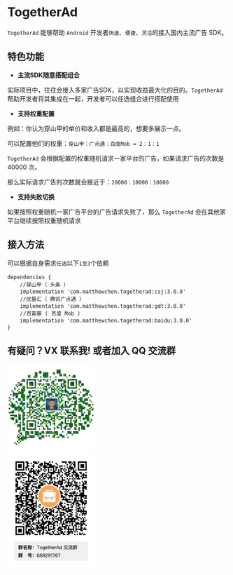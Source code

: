 TogetherAd
========

``TogetherAd`` 能够帮助 ``Android`` 开发者``快速``、``便捷``、``灵活``的接入国内主流广告 SDK。

特色功能
-------

- **主流SDK随意搭配组合**  

实际项目中，往往会接入多家广告SDK，以实现收益最大化的目的。``TogetherAd``帮助开发者将其集成在一起，开发者可以任选组合进行搭配使用

- **支持权重配置**  

例如：你认为穿山甲的单价和收入都是最高的，想要多展示一点。

可以配置他们的权重：``穿山甲：广点通：百度Mob = 2：1：1``

``TogetherAd`` 会根据配置的权重随机请求一家平台的广告，如果请求广告的次数是 40000 次。

那么实际请求广告的次数就会接近于：``20000：10000：10000``

- **支持失败切换**    

如果按照权重随机一家广告平台的广告请求失败了，那么 ``TogetherAd`` 会在其他家平台继续按照权重随机请求

接入方法
-------

可以根据自身需求``任选``以下``1至3``个依赖

```
dependencies {
    //穿山甲（ 头条 ）
    implementation 'com.matthewchen.togetherad:csj:3.0.0'
    //优量汇（ 腾讯广点通 ）
    implementation 'com.matthewchen.togetherad:gdt:3.0.0'
    //百青藤 ( 百度 Mob )
    implementation 'com.matthewchen.togetherad:baidu:3.0.0'
}
```
有疑问？VX 联系我! 或者加入 QQ 交流群
--------------------------------

<img src="img/Wechat.jpeg"  height="200" width="200">
</br>
<img src="img/QQ.png"  height="265" width="200">